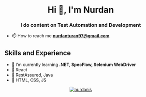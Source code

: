 
<h1 align="center">Hi 👋, I'm Nurdan</h1>
<h3 align="center">I do content on Test Automation and Development</h3>

- 📫 How to reach me **nurdanturan97@gmail.com**


## Skills and Experience

- 🌱 I’m currently learning **.NET, SpecFlow, Selenium WebDriver**
- 🌱 React
- 🌱 RestAssured, Java
- 🌱 HTML, CSS, JS


<p align="center"> <a href="https://github.com/ryo-ma/github-profile-trophy"><img src="https://github-profile-trophy.vercel.app/?username=nurdanis" alt="nurdanis" /></a> </p>






